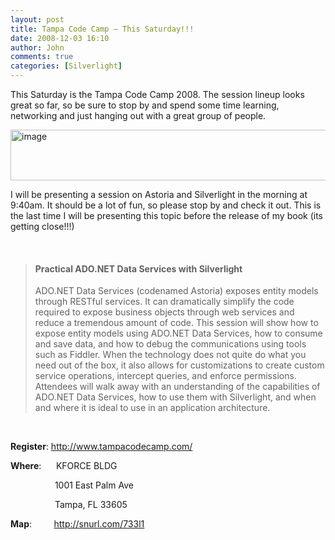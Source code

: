 ```yaml
---
layout: post
title: Tampa Code Camp – This Saturday!!!
date: 2008-12-03 16:10
author: John
comments: true
categories: [Silverlight]
---
```

<p>This Saturday is the Tampa Code Camp 2008. The session lineup looks great so far, so be sure to stop by and spend some time learning, networking and just hanging out with a great group of people. </p>  <p><a href="http://www.tampacodecamp.com/"><img title="image" style="border-right: 0px; border-top: 0px; display: inline; margin-left: 0px; border-left: 0px; margin-right: 0px; border-bottom: 0px" height="81" alt="image" src="http://images.johnpapa.net/wp-content/uploads/files/media/image/WindowsLiveWriter/TampaCodeCampThisSaturday_E36D/image_3.png" width="531" border="0" /></a></p>  <p>I will be presenting a session on Astoria and Silverlight in the morning at 9:40am. It should be a lot of fun, so please stop by and check it out. This is the last time I will be presenting this topic before the release of my book (its getting close!!!)</p>  <p>&#160;</p>  <blockquote>   <h4><strong>Practical ADO.NET Data Services with Silverlight </strong></h4> ADO.NET Data Services (codenamed Astoria) exposes entity models through RESTful services. It can dramatically simplify the code required to expose business objects through web services and reduce a tremendous amount of code. This session will show how to expose entity models using ADO.NET Data Services, how to consume and save data, and how to debug the communications using tools such as Fiddler. When the technology does not quite do what you need out of the box, it also allows for customizations to create custom service operations, intercept queries, and enforce permissions. Attendees will walk away with an understanding of the capabilities of ADO.NET Data Services, how to use them with Silverlight, and when and where it is ideal to use in an application architecture.</blockquote>  <p>&#160;</p>  <p><strong>Register</strong>: <a title="http://www.tampacodecamp.com/" href="http://www.tampacodecamp.com/">http://www.tampacodecamp.com/</a></p>  <p><strong>Where</strong>:&#160;&#160;&#160;&#160;&#160; KFORCE BLDG </p>  <p>&#160;&#160;&#160;&#160;&#160;&#160;&#160;&#160;&#160;&#160;&#160;&#160;&#160;&#160;&#160;&#160;&#160; 1001 East Palm Ave</p>  <p>&#160;&#160;&#160;&#160;&#160;&#160;&#160;&#160;&#160;&#160;&#160;&#160;&#160;&#160;&#160;&#160;&#160; Tampa, FL 33605</p>  <blockquote></blockquote>  <p><strong>Map</strong>:&#160;&#160;&#160;&#160;&#160;&#160;&#160;&#160; <a title="http://snurl.com/733l1" href="http://snurl.com/733l1">http://snurl.com/733l1</a></p>

